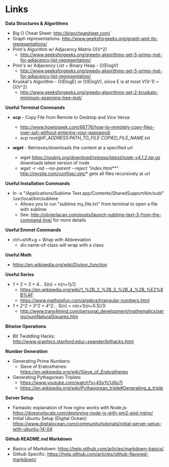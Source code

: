 # Links

**Data Structures & Algorithms**
  * Big O Cheat Sheet: http://bigocheatsheet.com/
  * Graph representations: http://www.geeksforgeeks.org/graph-and-its-representations/
  * Prim's Algorithm w/ Adjacency Matrix O(V^2)
    * http://www.geeksforgeeks.org/greedy-algorithms-set-5-prims-mst-for-adjacency-list-representation/
  * Prim's w/ Adjacency List + Binary Heap - O(ElogV)
    * http://www.geeksforgeeks.org/greedy-algorithms-set-5-prims-mst-for-adjacency-list-representation/
  * Kruskal's Algorithm -  O(ElogE) or O(ElogV), since E is at most V(V-1) = O(V^2)
    * http://www.geeksforgeeks.org/greedy-algorithms-set-2-kruskals-minimum-spanning-tree-mst/


**Useful Terminal Commands**

* **scp** - Copy File from Remote to Desktop and Vice Versa: 
  * http://www.howtogeek.com/66776/how-to-remotely-copy-files-over-ssh-without-entering-your-password/
  * *scp root@IP_ADDRESS:PATH_TO_FILE COPIED_FILE_NAME.txt*

* **wget** - Retrieves/downloads the content at a specified url 
  * *wget https://nodejs.org/download/release/latest/node-v4.1.2.tar.gz* downloads latest version of node
  * *wget -r -nd --no-parent --reject "index.html***" http://mysite.com/configs/.vim/* gets all files recursively at url

**Useful Installation Commands**
  * ln -s "/Applications/Sublime Text.app/Contents/SharedSupport/bin/subl" /usr/local/bin/sublime
    * Allows you to run "sublime my_file.txt" from terminal to open a file with sublime 
    * See: http://olivierlacan.com/posts/launch-sublime-text-3-from-the-command-line/ for more details 

**Useful Emmet Commands** 
  * ctrl+shift+g = Wrap with Abbreviation
    * div.name-of-class will wrap with a class


**Useful Math**
  * https://en.wikipedia.org/wiki/Divisor_function

**Useful Series**
* *1 + 2 + 3 + 4...* S(n) = n(n+1)/2: 
  * https://en.wikipedia.org/wiki/1_%2B_2_%2B_3_%2B_4_%2B_%E2%8B%AF
  * https://www.mathsisfun.com/algebra/triangular-numbers.html
* *1 + 2^2 + 3^2 + 4^2...* S(n) = n(n+1)(n+0.5)/3: 
    * http://www.trans4mind.com/personal_development/mathematics/series/sumNaturalSquares.htm

**Bitwise Operations**
  * Bit Twiddling Hacks: http://www.graphics.stanford.edu/~seander/bithacks.html

**Number Generation**
* Generating Prime Numbers: 
  * Sieve of Eratosthenes: https://en.wikipedia.org/wiki/Sieve_of_Eratosthenes
* Generating Pythagorean Triplets:
  * https://www.youtube.com/watch?v=4SxYc1J6o7I
  * https://en.wikipedia.org/wiki/Pythagorean_triple#Generating_a_triple

**Server Setup**
* Fantastic explanation of how nginx works with Node.js: https://doesnotscale.com/deploying-node-js-with-pm2-and-nginx/
* Initial Ubuntu Setup (Digital Ocean): https://www.digitalocean.com/community/tutorials/initial-server-setup-with-ubuntu-14-04

**Github README.md Markdown**
* Basics of Markdown: https://help.github.com/articles/markdown-basics/
* Github Specific: https://help.github.com/articles/github-flavored-markdown/
